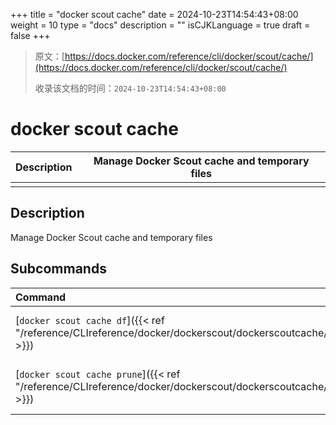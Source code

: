 +++
title = "docker scout cache"
date = 2024-10-23T14:54:43+08:00
weight = 10
type = "docs"
description = ""
isCJKLanguage = true
draft = false
+++

> 原文：[https://docs.docker.com/reference/cli/docker/scout/cache/](https://docs.docker.com/reference/cli/docker/scout/cache/)
>
> 收录该文档的时间：`2024-10-23T14:54:43+08:00`

# docker scout cache

| Description | Manage Docker Scout cache and temporary files |
| :---------- | --------------------------------------------- |
|             |                                               |

## Description

Manage Docker Scout cache and temporary files

## Subcommands

| Command                                                      | Description                     |
| :----------------------------------------------------------- | :------------------------------ |
| [`docker scout cache df`]({{< ref "/reference/CLIreference/docker/dockerscout/dockerscoutcache/dockerscoutcachedf" >}}) | Show Docker Scout disk usage    |
| [`docker scout cache prune`]({{< ref "/reference/CLIreference/docker/dockerscout/dockerscoutcache/dockerscoutcacheprune" >}}) | Remove temporary or cached data |
